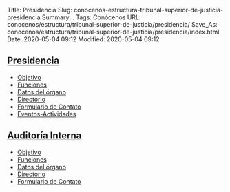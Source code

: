 Title: Presidencia
Slug: conocenos-estructura-tribunal-superior-de-justicia-presidencia
Summary: .
Tags: Conócenos
URL: conocenos/estructura/tribunal-superior-de-justicia/presidencia/
Save_As: conocenos/estructura/tribunal-superior-de-justicia/presidencia/index.html
Date: 2020-05-04 09:12
Modified: 2020-05-04 09:12


## [Presidencia](presidencia/)

* [Objetivo](presidencia/objetivo/)
* [Funciones](presidencia/funciones/)
* [Datos del órgano](presidencia/datos-del-organo/)
* [Directorio](presidencia/directorio/)
* [Formulario de Contato](presidencia/formulario-de-contacto/)
* [Eventos-Actividades](presidencia/eventos-actividades)

## [Auditoría Interna](auditoria-interna/)

* [Objetivo](auditoria-interna/objetivo/)
* [Funciones](auditoria-interna/funciones/)
* [Datos del órgano](auditoria-interna/datos-del-organo/)
* [Directorio](auditoria-interna/directorio/)
* [Formulario de Contato](auditoria-interna/formulario-de-contacto/)



